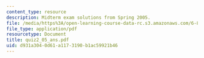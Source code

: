 ```yaml
---
content_type: resource
description: Midterm exam solutions from Spring 2005.
file: /media/https%3A/open-learning-course-data-rc.s3.amazonaws.com/6-824-distributed-computer-systems-engineering-spring-2006/d931a3040d61a1173190b1ac59921b46_quiz2_05_ans.pdf
file_type: application/pdf
resourcetype: Document
title: quiz2_05_ans.pdf
uid: d931a304-0d61-a117-3190-b1ac59921b46
---
```

